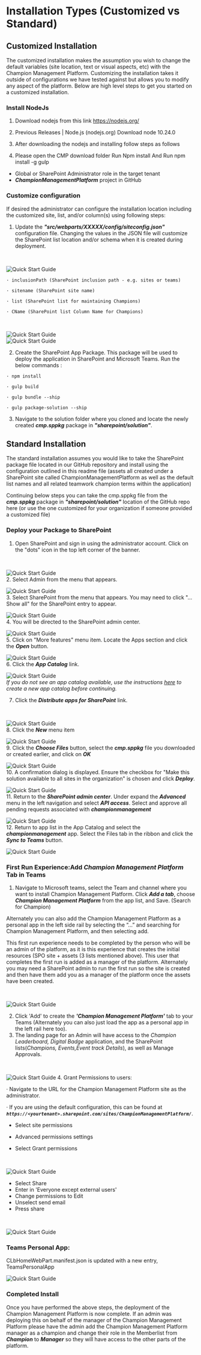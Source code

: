 # Installation Types (Customized vs Standard)

## Customized Installation
The customized installation makes the assumption you wish to change the default variables (site location, text or visual aspects, etc) with the Champion Management Platform. Customizing the installation takes it outside of 
configurations we have tested against but allows you to modify any aspect of the platform. Below are high level steps to get you started on a customized installation.

### Install NodeJs

1.  Download nodejs from this link 
    https://nodejs.org/ 

2.   Previous Releases | Node.js (nodejs.org) 
    Download node 10.24.0

3.  After downloading the nodejs and installing follow steps as follows

4.  Please open the CMP download folder
    Run Npm install
    And 
    Run npm install -g gulp
    
  *	Global or SharePoint Administrator role in the target tenant
  *	***ChampionManagementPlatform*** project in GitHub
    
### Customize configuration

If desired the administrator can configure the installation location including the customized site, list, and/or column(s) using following steps:

1.	Update the ***"src/webparts/XXXXX/config/siteconfig.json"*** configuration file. Changing the values in the JSON file will customize the SharePoint list location and/or schema when it is created during deployment.
 <br/>

![Quick Start Guide](../Images/Siteconfig1.png)     

```
· inclusionPath (SharePoint inclusion path - e.g. sites or teams)

· sitename (SharePoint site name)

· list (SharePoint list for maintaining Champions)

· CName (SharePoint list Column Name for Champions)
```
<br/>

 ![Quick Start Guide](../Images/EventsListConfig.png) 
<br/>
 ![Quick Start Guide](../Images/Siteconfig3.png) 

2.	Create the SharePoint App Package. This package will be used to deploy the application in SharePoint and Microsoft Teams. Run the below commands :

```
· npm install 

· gulp build

· gulp bundle --ship

· gulp package-solution --ship
```

3.	Navigate to the solution folder where you cloned and locate the newly created ***cmp.sppkg*** package in ***"sharepoint/solution"***.


## Standard Installation
The standard installation assumes you would like to take the SharePoint package file located in our GitHub repository and install using the configuration outlined in this readme file (assets all created under a SharePoint site
called ChampionManagementPlatform as well as the default list names and all related teamwork champion terms within the application)

Continuing below steps you can take the cmp.sppkg file from the ***cmp.sppkg*** package in ***"sharepoint/solution"*** location of the GitHub repo here (or use the one customized for your organization if someone provided a customized file)

### Deploy your Package to SharePoint

1.	Open SharePoint and sign in using the administrator account. Click on the "dots" icon in the top left corner of the banner.
 <br/>

 ![Quick Start Guide](../Images/banner.png) 
 <br/>
2.	Select Admin from the menu that appears.
 <br/>

 ![Quick Start Guide](../Images/Admin_menu.png) 
 <br/>
3.	Select SharePoint from the menu that appears. You may need to click "... Show all" for the SharePoint entry to appear.
  <br/>

 ![Quick Start Guide](../Images/Admin_menu2.png) 
 <br/>
4.	You will be directed to the SharePoint admin center.
  <br/>

 ![Quick Start Guide](../Images/Admin_menu3.png) 
 <br/>
5.	Click on "More features" menu item. Locate the Apps section and click the ***Open*** button.
  <br/>

 ![Quick Start Guide](../Images/Admin_menu4.png)
 <br/> 
6.	Click the ***App Catalog*** link.
  <br/>

 ![Quick Start Guide](../Images/AppCatalog.png) 
 <br/>
*If you do not see an app catalog available, use the instructions <a href='https://docs.microsoft.com/en-us/sharepoint/use-app-catalog#step-1-create-the-app-catalog-site-collection' target="_blank">here</a> to create a new app catalog before continuing.*

7.	Click the ***Distribute apps for SharePoint*** link.
  <br/>

![Quick Start Guide](../Images/AppCatalog2.png) 
<br/>
8.	Click the ***New*** menu item
  <br/>

![Quick Start Guide](../Images/AppCatalog3.png) 
<br/>
9.	Click the ***Choose Files*** button, select the ***cmp.sppkg*** file you downloaded or created earlier, and click on ***OK***
 <br/>

![Quick Start Guide](../Images/AppCatalog4.png) 
<br/>
10.	A confirmation dialog is displayed. Ensure the checkbox for "Make this solution available to all sites in the organization" is chosen and click ***Deploy***.
  <br/>

![Quick Start Guide](../Images/Deploy.png) 
<br/>
11.	Return to the ***SharePoint admin center***. Under expand the ***Advanced*** menu in the left navigation and select ***API access***. Select and approve all pending requests associated with ***championmanagement***
  <br/>

![Quick Start Guide](../Images/APIAccess.png) 
<br/>
12.	Return to app list in the App Catalog and select the ***championmanagement*** app. Select the Files tab in the ribbon and click the ***Sync to Teams*** button.
  <br/>

![Quick Start Guide](../Images/SyncToTeams.png) 
<br/>

### First Run Experience:Add ***Champion Management Platform*** Tab in Teams

1.	Navigate to Microsoft teams, select the Team and channel where you want to install Champion Management Platform. Click ***Add a tab***, choose ***Champion Management Platform*** from the app list, and Save. (Search for Champion)

Alternately you can also add the Champion Management Platform as a personal app in the left side rail by selecting the “...” and searching for Champion Management Platform, and then selecting add. 
 
This first run experience needs to be completed by the person who will be an admin of the platform, as it is this experience that creates the initial resources (SPO site + assets (3 lists mentioned above). This user that completes the first run is added as a manager of the platform. Alternately you may need a SharePoint admin to run the first run so the site is created and then have them add you as a manager of the platform once the assets have been created. 


  <br/>

![Quick Start Guide](../Images/AddTab_ChampionAdd.png) 

2. Click 'Add' to create the ***'Champion Management Platform'*** tab to your Teams (Alternately you can also just load the app as a personal app in the left rail here too).
3. The landing page for an Admin will have access to the *Champion Leaderboard, Digital Badge* application, and the SharePoint lists(*Champions, Events,Event track Details*), as well as Manage Approvals.
  <br/>

![Quick Start Guide](../Images/AddTab_Teams.png) 
4. Grant Permissions to users:

· Navigate to the URL for the Champion Management Platform site as the administrator. 

· If you are using the default configuration, this can be found at ***`https://<yourtenant>.sharepoint.com/sites/ChampionManagementPlatform/`***.

- Select site permissions

- Advanced permissions settings

- Select Grant permissions 
 
<br/>

![Quick Start Guide](../Images/AddEveryone.png) 

- Select Share <br/>
- Enter in 'Everyone except external users'<br/>
- Change permissions to Edit<br/>
- Unselect send email<br/>
- Press share<br/>
  

 <br/>

![Quick Start Guide](../Images/sitePerms.png) 

### Teams Personal App:

CLbHomeWebPart.manifest.json is updated with a new entry, TeamsPersonalApp  

![Quick Start Guide](../Images/teamspersonalapp.png) 

### Completed Install
Once you have performed the above steps, the deployment of the Champion Management Platform is now complete. If an admin was deploying this on behalf of the manager of the Champion Management Platform please have the admin add the
Champion Management Platform manager as a champion and change their role in the Memberlist from ***Champion*** to ***Manager*** so they will have access to the other parts of the platform.